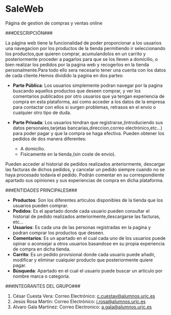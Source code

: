 # SaleWeb
Página de gestion de compras y ventas online

###DESCRIPCIÓN###

La página web tiene la funcionalidad de poder proporcionar a los usuarios una navegacion por los productos de la tienda permitiendo ir seleccionando los productos,que quieren comprar, acumulandolos en un carrito y posteriormente proceder a pagarlos para que se los lleven a domicilio, o bien realizar los pedidos por la pagina web y recogerlos en la tienda personalmente.Para todo ello sera necesario tener una cuenta con los datos de cada cliente.Hemos dividido la pagina en dos partes:

- **Parte Pública**: Los usuarios simplemente podran navegar por la pagina buscando aquellos productos que deseen comprar, y ver los comentarios publicados por otro usuarios que ya tengan experiencia de compra en esta plataforma, así como acceder a los datos de la empresa para contactar con ellos si surgen problemas, retrasos en el envio o cualquier otro tipo de duda.

- **Parte Privada**: Los usuarios tendran que registrarse,(introduciendo sus datos personales,tarjetas bancarias,direccion,correo electrónico,etc...) para poder pagar y que la compra se haga efectiva. Pueden obtener los pedidos de dos manera diferentes:

  * A domicilio.
  * Fisicamente en la tienda,(sin coste de envio).
  
 Pueden acceder al historial de pedidos realizados anteriormente, descargar las facturas de dichos pedidos, y cancelar un pedido siempre cuando no se haya procesado todavia el pedido. Podrán comentar en su correspondiente apartado sus opiniones y sus experiencias de compra en dicha plataforma.
 
###ENTIDADES PRINCIPALES###
- **Productos**: Son los diferentes articulos disponibles de la tienda que los usuarios pueden comprar.
- **Pedidos**: Es el apartado donde cada usuario pueden consultar el historial de pedido realizados anteriormente,descargarse las facturas, etc...
- **Usuarios**: Es cada una de las personas registradas en la pagina y podran comprar los productos que deseen.
- **Comentarios**: Es un apartado en el cual cada uno de los usuarios puede  opinar o aconsejar a otros usuarios basandose en su propia experiencia de compra en dicha tienda.
- **Carrito**: Es un pedido provisional donde cada usuario puede añadir, modificar y eliminar cualquier producto que posteriormente quiere pagar.
- **Búsqueda**: Apartado en el cual el usuario puede buscar un articulo por nombre marca o categoría.

###INTEGRANTES DEL GRUPO###
1. César Cuesta Vera: Correo Electrónico: c.cuestav@alumnos.urjc.es
2. Jesús Rosa Martín: Correo Electrónico: j.rosa@alumnos.urjc.es
3. Alvaro Gala Martinez: Correo Electronico: a.gala@alumnos.urjc.es
